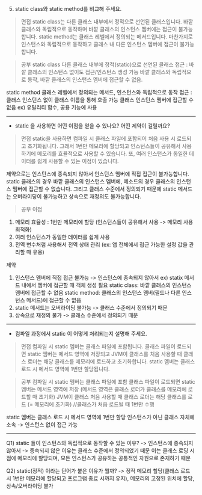 5. static class와 static method를 비교해 주세요.
> 면접
static class는 다른 클래스 내부에서 정적으로 선언된 클래스입니다. 바깥 클래스와 독립적으로 동작하며 바깥 클래스의 인스턴스 멤버에는 접근이 불가능합니다.
static method는 클래스 레벨에서 정의되는 메서드입니다. 마찬가지로 인스턴스와 독립적으로 동작하고 클래스 내 다른 인스턴스 멤버에 접근이 불가능합니다.

> 공부
static class
다른 클래스 내부에 정적(static)으로 선언된 클래스
접근 : 바깥 클래스의 인스턴스 없이도 접근/인스턴스 생성 가능
바깥 클래스와 독립적으로 동작, 바깥 클래스의 인스턴스 멤버에 접근할 수 없음.

static method
클래스 레벨에서 정의되는 메서드, 인스턴스와 독립적으로 동작
접근 : 클래스 인스턴스 없이 클래스 이름을 통해 호출 가능
클래스 인스턴스 멤버에 접근할 수 없음
ex) 유틸리티 함수, 공용 기능에 사용

-------------------

- static 을 사용하면 어떤 이점을 얻을 수 있나요? 어떤 제약이 걸릴까요?
> 면접
static을 사용하면 컴파일 시 클래스 파일에 포함되어 처음 사용 시 로드되고 초기화됩니다.
그래서 1번만 메모리에 할당되고 인스턴스들이 공유해서 사용하기에 메모리를 효율적으로 사용할 수 있습니다.
또, 여러 인스턴스가 동일한 데이터를 쉽게 사용할 수 있는 이점이 있습니다.

제약으로는 인스턴스에 종속되지 않아서 인스턴스 멤버에 직접 접근이 불가능합니다.
static 클래스의 경우 바깥 클래스의 인스턴스 멤버에, 메소드의 경우 클래스의 인스턴스 멤버에 접근할 수 없습니다.
그리고 클래스 수준에서 정의되기 때문에 static 메서드는 오버라이딩이 불가능하고 상속으로 재정의도 불가능합니다.

> 공부
이점
1) 메모리 효율성 : 1번만 메모리에 할당 (인스턴스들이 공유해서 사용 -> 메모리 사용 최적화)
2) 여러 인스턴스가 동일한 데이터를 쉽게 사용
3) 전역 변수처럼 사용해서 전역 상태 관리 (ex: 앱 전체에서 접근 가능한 설정 값을 관리할 때 유용)

제약
1) 인스턴스 멤버에 직접 접근 불가능 -> 인스턴스에 종속되지 않아서
   ex) statix 메서드 내에서 멤버에 접근할 때 객체 생성 필요
   static class: 바깥 클래스의 인스턴스 멤버에 접근할 수 없음
   static method: 클래스의 인스턴스 멤버(필드나 다른 인스턴스 메서드)에 접근할 수 없음
2) static 메서드는 오버라이딩 불가능 -> 클래스 수준에서 정의되기 때문
3) 상속으로 재정의 불가 -> 클래스 수준에서 정의되기 때문

-------------------

- 컴파일 과정에서 static 이 어떻게 처리되는지 설명해 주세요.
> 면접
컴파일 시 static 멤버는 클래스 파일에 포함됩니다.
클래스 파일이 로드되면 static 멤버는 메서드 영역에 저장되고
JVM이 클래스를 처음 사용할 때 클래스 로더는 해당 클래스를 메모리에 로드하고 초기화합니다.
static 멤버는 클래스 로드 시 메서드 영역에 1번만 할당됩니다.

> 공부
컴파일 시 static 멤버는 클래스 파일에 포함
클래스 파일이 로드되면 static 멤버는 메서드 영역에 저장 (메서드 영역은 클래스 로더가 클래스를 메모리에 로드할 때 초기화)
JVM이 클래스 처음 사용할 때 클래스 로더는 해당 클래스를 로드 (= 메모리에 초기화) //클래스가 처음 로드될 때 1번만 수행

static 멤버는 클래스 로드 시 메서드 영역에 1번만 할당
인스턴스가 아닌 클래스 자체에 소속 -> 인스턴스 없이 접근 가능

-------------------

Q1) static 들이 인스턴스와 독립적으로 동작할 수 있는 이유?
-> 인스턴스에 종속되지 않아서 -> 종속되지 않은 이유는 클래스 수준에서 정의되었기 때문
이는 클래스 로딩 시점에 메모리에 할당되며, 모든 인스턴스가 공유하는 공통적인 자원으로 존재하기 때문

Q2) static(정적) 이라는 단어가 붙은 이유가 뭘까?
-> 정적 메모리 할당(클래스 로드 시 1번만 메모리에 할당되고 프로그램 종료 시까지 유지), 메모리의 고정된 위치에 할당, 상속/오버라이딩 불가

